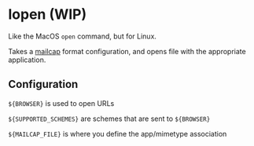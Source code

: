 # lopen (WIP)

Like the MacOS `open` command, but for Linux.

Takes a [mailcap](http://manpages.ubuntu.com/manpages/xenial/man5/mailcap.5.html) format configuration, and opens file with the appropriate application.


## Configuration

`${BROWSER}` is used to open URLs

`${SUPPORTED_SCHEMES}` are schemes that are sent to `${BROWSER}`

`${MAILCAP_FILE}` is where you define the app/mimetype association
